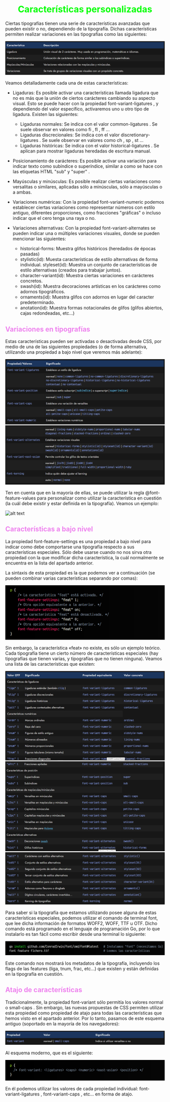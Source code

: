 # <span style="color:lime"><center>Características personalizadas</center></span>

Ciertas tipografías tienen una serie de características avanzadas que pueden existir o no, dependiendo de la tipografía. Dichas características permiten realizar variaciones en las tipografías como las siguientes:

![alt text](./imagenes-caracteristicas-personalizadas/image.png)

Veamos detalladamente cada una de estas características:

   - Ligaduras: Es posible activar una características llamada ligadura que no es más que la unión de ciertos carácteres cambiando su aspecto visual. Esto se puede hacer con la propiedad font-variant-ligatures , y dependiendo del valor específico, activaremos uno u otro tipo de ligadura. Existen las siguientes:
       - Ligaduras normales: Se indica con el valor common-ligatures . Se suele observar en valores como fi , fl , ff ...
       - Ligaduras discrecionales: Se indica con el valor discretionary-ligatures . Se suele observar en valores como ch , sp , st ...
       - Ligaduras históricas: Se indica con el valor historical-ligatures . Se aplican para mostrar ligaduras heredadas de escritura manual.

   - Posicionamiento de carácteres: Es posible activar una variación para indicar texto como subíndice o superíndice, similar a como se hace con las etiquetas HTML "sub" y "super" .

   - Mayúsculas y minúsculas: Es posible realizar ciertas variaciones como versalitas o similares, aplicadas sólo a minúsculas, sólo a mayúsculas o a ambas.

   - Variaciones numéricas: Con la propiedad font-variant-numeric podemos establecer ciertas variaciones como representar números con estilo antiguo, diferentes proporciones, como fracciones "gráficas" o incluso indicar que el cero tenga una raya o no.

   - Variaciones alternativas: Con la propiedad font-variant-alternates se pueden indicar una o múltiples variaciones visuales, donde se pueden mencionar las siguientes:
       - historical-forms: Muestra glifos históricos (heredados de épocas pasadas)
       - stylistic(id): Muesta características de estilo alternativas de forma individual.
        styleset(id): Muestra un conjunto de características de estilo alternativas (creados para trabajar juntos).
       - character-variant(id): Muestra ciertas variaciones en carácteres concretos.
       - swash(id): Muestra decoraciones artísticas en los carácteres como adornos tipográficos.
       - ornaments(id): Muestra glifos con adornos en lugar del caracter predeterminado.
       - anotation(id): Muestra formas notacionales de glifos (glifos abiertos, cajas redondeadas, etc...)

## <span style="color:violet">Variaciones en tipografías</span>
Estas características pueden ser activadas o desactivadas desde CSS, por medio de una de las siguientes propiedades (o de forma alternativa, utilizando una propiedad a bajo nivel que veremos más adelante):

![alt text](./imagenes-caracteristicas-personalizadas/image-1.png)
![alt text](./imagenes-caracteristicas-personalizadas/image-2.png)

Ten en cuenta que en la mayoría de ellas, se puede utilizar la regla @font-feature-values para personalizar como utilizar la característica en cuestión (la cuál debe existir y estar definida en la tipografía). Veamos un ejemplo:

![alt text](image-3.png)

## <span style="color:violet">Características a bajo nivel</span>
La propiedad font-feature-settings es una propiedad a bajo nivel para indicar como debe comportarse una tipografía respecto a sus características especiales. Sólo debe usarse cuando no nos sirva otra propiedad con la que modificar dicha característica, la cuál normalmente se encuentra en la lista del apartado anterior.

La sintaxis de esta propiedad es la que podemos ver a continuación (se pueden combinar varias características separando por comas):

![alt text](./imagenes-caracteristicas-personalizadas/image-4.png)

Sin embargo, la característica «feat» no existe, es sólo un ejemplo teórico. Cada tipografía tiene un cierto número de características especiales (hay tipografías que tienen varias, y tipografías que no tienen ninguna). Veamos una lista de las características que existen:

![alt text](./imagenes-caracteristicas-personalizadas/image-5.png)
![alt text](./imagenes-caracteristicas-personalizadas/image-6.png)
![alt text](./imagenes-caracteristicas-personalizadas/image-7.png)

Para saber si la tipografía que estamos utilizando posee alguna de estas características especiales, podemos utilizar el comando de terminal font, que lee dicha información de formatos WOFF2, WOFF, TTF u OTF. Dicho comando está programado en el lenguaje de programación Go, por lo que instalarlo es tan fácil como escribir desde una terminal lo siguiente:

![alt text](./imagenes-caracteristicas-personalizadas/image-8.png)

Este comando nos mostrará los metadatos de la tipografía, incluyendo los flags de las features (liga, tnum, frac, etc...) que existen y están definidas en la tipografía en cuestión.

## <span style="color:violet">Atajo de características</span>
Tradicionalmente, la propiedad font-variant sólo permitía los valores normal o small-caps . Sin embargo, las nuevas propuestas de CSS permiten utilizar esta propiedad como propiedad de atajo para todas las características que hemos visto en el apartado anterior. Por lo tanto, pasamos de este esquema antiguo (soportado en la mayoría de los navegadores):

![alt text](./imagenes-caracteristicas-personalizadas/image-9.png)

Al esquema moderno, que es el siguiente:

![alt text](./imagenes-caracteristicas-personalizadas/image-10.png)

En él podemos utilizar los valores de cada propiedad individual: font-variant-ligatures , font-variant-caps , etc... en forma de atajo.

